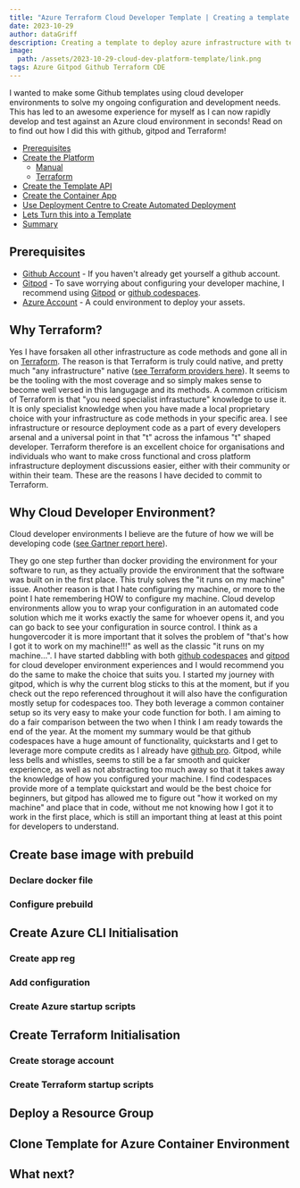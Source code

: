 ```yaml
---
title: "Azure Terraform Cloud Developer Template | Creating a template to deploy azure infrastructure with terraform on a cloud developer environment"
date: 2023-10-29
author: dataGriff
description: Creating a template to deploy azure infrastructure with terraform on a cloud developer environment
image:
  path: /assets/2023-10-29-cloud-dev-platform-template/link.png
tags: Azure Gitpod Github Terraform CDE
---
```


I wanted to make some Github templates using cloud developer environments to solve my ongoing configuration and development needs. This has led to an awesome experience for myself as I can now rapidly develop and test against an Azure cloud environment in seconds! Read on to find out how I did this with github, gitpod and Terraform!  

- [Prerequisites](#prerequisites)
- [Create the Platform](#create-the-platform)
  - [Manual](#manual)
  - [Terraform](#terraform)
- [Create the Template API](#create-the-template-api)
- [Create the Container App](#create-the-container-app)
- [Use Deployment Centre to Create Automated Deployment](#use-deployment-centre-to-create-automated-deployment)
- [Lets Turn this into a Template](#lets-turn-this-into-a-template)
- [Summary](#summary)

## Prerequisites

- [Github Account](https://www.github.com) - If you haven't already get yourself a github account.
- [Gitpod](https://www.gitpod.io) - To save worrying about configuring your developer machine, I recommend using [Gitpod](https://www.gitpod.io) or [github codespaces](https://github.com/features/codespaces).
- [Azure Account](https://www.portal.azure.com) - A could environment to deploy your assets.

## Why Terraform?

Yes I have forsaken all other infrastructure as code methods and gone all in on [Terraform](https://registry.terraform.io/). The reason is that Terraform is truly could native, and pretty much "any infrastructure" native ([see Terraform providers here](https://registry.terraform.io/browse/providers)). It seems to be the tooling with the most coverage and so simply makes sense to become well versed in this langugage and its methods. A common criticism of Terraform is that "you need specialist infrastucture" knowledge to use it. It is only specialist knowledge when you have made a local proprietary choice with your infrastructure as code methods in your specific area. I see infrastructure or resource deployment code as a part of every developers arsenal and a universal point in that "t" across the infamous "t" shaped developer. Terraform therefore is an excellent choice for organisations and individuals who want to make cross functional and cross platform infrastructure deployment discussions easier, either with their community or within their team. These are the reasons I have decided to commit to Terraform.

## Why Cloud Developer Environment?

Cloud developer environments I believe are the future of how we will be developing code ([see Gartner report here](https://www.gartner.com/en/articles/what-s-new-in-the-2023-gartner-hype-cycle-for-emerging-technologies)).




They go one step further than docker providing the environment for your software to run, as they actually provide the environment that the software was built on in the first place. This truly solves the "it runs on my machine" issue. Another reason is that I hate configuring my machine, or more to the point I hate remembering HOW to configure my machine. Cloud develop environments allow you to wrap your configuration in an automated code solution which me it works exactly the same for whoever opens it, and you can go back to see your configuration in source control. I think as a hungovercoder it is more important that it solves the problem of "that's how I got it to work on my machine!!!" as well as the classic "it runs on my machine...". I have started dabbling with both [github codespaces]() and [gitpod](https://www.gitpod.io/cde) for cloud developer environment experiences and I would recommend you do the same to make the choice that suits you. I started my journey with gitpod, which is why the current blog sticks to this at the moment, but if you check out the repo referenced throughout it will also have the configuration mostly setup for codespaces too. They both leverage a common container setup so its very easy to make your code function for both.
I am aiming to do a fair comparison between the two when I think I am ready towards the end of the year. At the moment my summary would be that github codespaces have a huge amount of functionality, quickstarts and I get to leverage more compute credits as I already have [github pro](). Gitpod, while less bells and whistles, seems to still be a far smooth and quicker experience, as well as not abstracting too much away so that it takes away the knowledge of how you configured your machine. I find codespaces provide more of a template quickstart and would be the best choice for beginners, but gitpod has allowed me to figure out "how it worked on my machine" and place that in code, without me not knowing how I got it to work in the first place, which is still an important thing at least at this point for developers to understand.

## Create base image with prebuild

### Declare docker file

### Configure prebuild

## Create Azure CLI Initialisation

### Create app reg

### Add configuration

### Create Azure startup scripts

## Create Terraform Initialisation

### Create storage account

### Create Terraform startup scripts

## Deploy a Resource Group

## Clone Template for Azure Container Environment

## What next?
